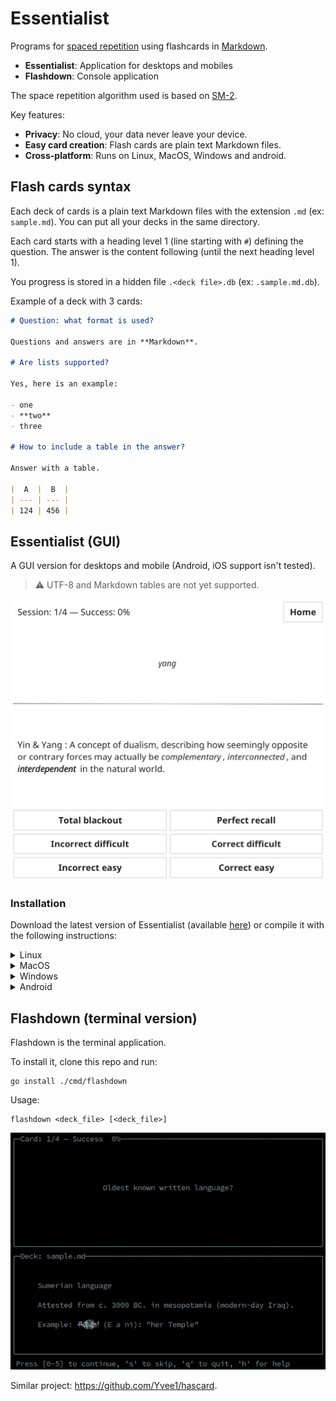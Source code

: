 # Essentialist

Programs for [spaced repetition][1] using flashcards in [Markdown][2].

- **Essentialist**: Application for desktops and mobiles
- **Flashdown**: Console application

The space repetition algorithm used is based on [SM-2][3].

Key features:

- **Privacy**: No cloud, your data never leave your device.
- **Easy card creation**: Flash cards are plain text Markdown files.
- **Cross-platform**: Runs on Linux, MacOS, Windows and android.

[1]: https://en.wikipedia.org/wiki/Spaced_repetition
[2]: https://en.wikipedia.org/wiki/Markdown
[3]: https://en.wikipedia.org/wiki/SuperMemo#Description_of_SM-2_algorithm

## Flash cards syntax

Each deck of cards is a plain text Markdown files with the extension `.md` (ex:
`sample.md`). You can put all your decks in the same directory.

Each card starts with a heading level 1 (line starting with `#`) defining the
question. The answer is the content following (until the next heading level 1).

You progress is stored in a hidden file `.<deck file>.db` (ex: `.sample.md.db`).

Example of a deck with 3 cards:

```markdown
# Question: what format is used?

Questions and answers are in **Markdown**.

# Are lists supported?

Yes, here is an example:

- one
- **two**
- three

# How to include a table in the answer?

Answer with a table.

|  A  |  B  |
| --- | --- |
| 124 | 456 |
```

## Essentialist (GUI)

A GUI version for desktops and mobile (Android, iOS support isn't tested).

> :warning: UTF-8 and Markdown tables are not yet supported.

![Screenshot](docs/essentialist-screenshot.png)

### Installation

Download the latest version of Essentialist (available
[here](https://github.com/lugu/flashdown/releases)) or compile it with the
following instructions:

<details><summary>Linux</summary>
<p>

```shell
go install ./cmd/essentialist
```

</p>
</details>

<details><summary>MacOS</summary>
<p>

```shell
CGO_ENABLED=1 go build ./cmd/essentialist
./essentialist
```

</p>
</details>

<details><summary>Windows</summary>
<p>

```shell
go build -x -o essentialist.exe ./cmd/essentialist
```

</p>
</details>

<details><summary>Android</summary>
<p>

1. Install the Android NDK from <https://developer.android.com/ndk/downloads>.
   Set the `ANDROID_NDK_HOME` variable to the directory where the NDK is located.

1. Build the Android APK with:

  ```shell
  cd cmd/essentialist
  fyne package -os android
  ```

1. Plug your phone over USB and install the APK with:

  ```shell
  adb install Essentialist.apk
  ```

Use the local storage (of your Android device) to import flash cards. For
example, you can put them in an SD card and import them from the Essentialist
application.

</p>
</details>

## Flashdown (terminal version)

Flashdown is the terminal application.

To install it, clone this repo and run:

```shell
go install ./cmd/flashdown
```

Usage:

```shell
flashdown <deck_file> [<deck_file>]
```

![Screenshot](docs/flashdown-screenshot.png)

Similar project: <https://github.com/Yvee1/hascard>.
